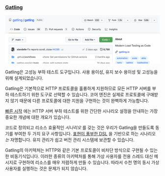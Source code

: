 

### [Gatling](https://github.com/gatling/gatling)

![image-20220721172801290](images/image-20220721172801290.png)

Gatling은 고성능 부하 테스트 도구입니다. 사용 용이성, 유지 보수 용이성 및 고성능을 위해 설계되었습니다.

Gatling은 기본적으로 HTTP 프로토콜을 훌륭하게 지원하므로 모든 HTTP 서버를 부하 테스트하기 위한 도구로 선택할 수 있습니다. 코어 엔진은 실제로 프로토콜에 구애받지 않기 때문에 다른 프로토콜에 대한 지원을 구현하는 것이 완벽하게 가능합니다.

[빠른 시작](https://gatling.io/docs/gatling/tutorials/quickstart/) 에는 HTTP 서버 부하 테스트를 위한 간단한 시나리오 설정을 안내하는 가장 중요한 개념에 대한 개요가 있습니다.

코드로 정의되고 리소스 효율적인 *시나리오* 를 갖는 것은 우리가 Gatling을 만들도록 동기를 부여한 두 가지 요구 사항입니다. [표현이 풍부한 DSL](http://en.wikipedia.org/wiki/Domain-specific_language) 을 기반으로 하는 시나리오 *는* 자명합니다. 유지 관리가 쉽고 버전 관리 시스템에 보관할 수 있습니다.

Gatling의 아키텍처는 HTTP와 같은 기본 프로토콜이 비차단 방식으로 구현될 수 있는 한 비동기식입니다. 이러한 종류의 아키텍처를 통해 가상 사용자를 전용 스레드 대신 메시지로 구현하여 리소스를 매우 저렴하게 만들 수 있습니다. 따라서 수천 명의 동시 가상 사용자를 실행하는 것은 문제가 되지 않습니다.

